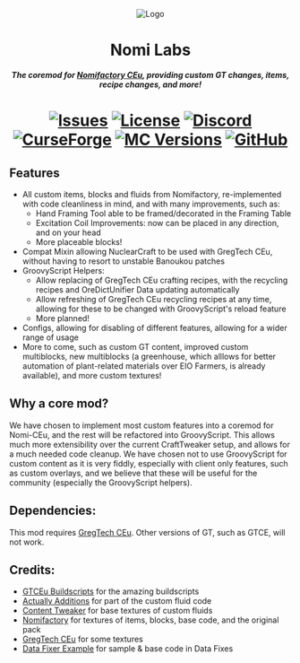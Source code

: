 <p align="center"><img src="https://github.com/Nomi-CEu/Nomi-CEu/assets/103940576/672808a8-0ad0-4d07-809e-08336a928909" alt="Logo"></p>
<h1 align="center">Nomi Labs</h1>
<p align="center"><b><i>The coremod for <a href="https://github.com/Nomi-CEu/Nomi-CEu"> Nomifactory CEu</a>, providing custom GT changes, items, recipe changes, and more!</i></b></p>
<h1 align="center">
    <a href="https://github.com/Nomi-CEu/Nomi-Labs/issues"><img src="https://img.shields.io/github/issues/Nomi-CEu/Nomi-Labs?style=for-the-badge&color=orange" alt="Issues"></a>
    <a href="https://github.com/Nomi-CEu/Nomi-Labs/blob/master/LICENSE"><img src="https://img.shields.io/github/license/Nomi-CEu/Nomi-Labs?style=for-the-badge" alt="License"></a>
    <a href="https://discord.com/invite/zwQzqP8b6q"><img src="https://img.shields.io/discord/927050775073534012?color=5464ec&label=Discord&style=for-the-badge" alt="Discord"></a>
    <br>
    <a href="https://www.curseforge.com/minecraft/mc-mods/nomi-labs"><img src="https://cf.way2muchnoise.eu/932060.svg?badge_style=for_the_badge" alt="CurseForge"></a>
    <a href="https://www.curseforge.com/minecraft/mc-mods/nomi-labs"><img src="https://cf.way2muchnoise.eu/versions/For%20MC_932060_all.svg?badge_style=for_the_badge" alt="MC Versions"></a>
    <a href="https://github.com/Nomi-CEu/Nomi-Labs/releases"><img src="https://img.shields.io/github/downloads/Nomi-CEu/Nomi-Labs/total?sort=semver&logo=github&label=&style=for-the-badge&color=2d2d2d&labelColor=545454&logoColor=FFFFFF" alt="GitHub"></a>
</h1>

## Features
- All custom items, blocks and fluids from Nomifactory, re-implemented with code cleanliness in mind, and with many improvements, such as:
  - Hand Framing Tool able to be framed/decorated in the Framing Table
  - Excitation Coil Improvements: now can be placed in any direction, and on your head
  - More placeable blocks!
- Compat Mixin allowing NuclearCraft to be used with GregTech CEu, without having to resort to unstable Banoukou patches
- GroovyScript Helpers:
  - Allow replacing of GregTech CEu crafting recipes, with the recycling recipes and OreDictUnifier Data updating automatically
  - Allow refreshing of GregTech CEu recycling recipes at any time, allowing for these to be changed with GroovyScript's reload feature
  - More planned!
- Configs, allowing for disabling of different features, allowing for a wider range of usage
- More to come, such as custom GT content, improved custom multiblocks, new multiblocks (a greenhouse, which alllows for better automation of plant-related materials over EIO Farmers, is already available), and more custom textures!
  
## Why a core mod?
We have chosen to implement most custom features into a coremod for Nomi-CEu, and the rest will be refactored into GroovyScript. This allows much more extensibility over the current CraftTweaker setup, and allows for a much needed code cleanup. We have chosen not to use GroovyScript for custom content as it is very fiddly, especially with client only features, such as custom overlays, and we believe that these will be useful for the community (especially the GroovyScript helpers).

## Dependencies:
This mod requires [GregTech CEu](https://github.com/GregTechCEu/GregTech). Other versions of GT, such as GTCE, will not work.

## Credits:
- [GTCEu Buildscripts](https://github.com/GregTechCEu/Buildscripts) for the amazing buildscripts
- [Actually Additions](https://github.com/Ellpeck/ActuallyAdditions) for part of the custom fluid code
- [Content Tweaker](https://github.com/CraftTweaker/ContentTweaker) for base textures of custom fluids
- [Nomifactory](https://github.com/Nomifactory/Nomifactory) for textures of items, blocks, base code, and the original pack
- [GregTech CEu](https://github.com/GregTechCEu/GregTech) for some textures
- [Data Fixer Example](https://github.com/gabor7d2/DataFixerExampleMod) for sample & base code in Data Fixes
